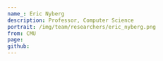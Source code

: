 ```yaml
---
name_: Eric Nyberg
description: Professor, Computer Science
portrait: /img/team/researchers/eric_nyberg.png
from: CMU
page:
github:
---
```

